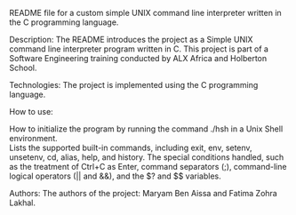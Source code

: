 README file for a custom simple UNIX command line interpreter written in the C programming language.

Description:
The README introduces the project as a Simple UNIX command line interpreter program written in C.  This project is part of a Software Engineering training conducted by ALX Africa and Holberton School.

Technologies:
The project is implemented using the C programming language.

How to use:

How to initialize the program by running the command ./hsh in a Unix Shell environment.  
Lists the supported built-in commands, including exit, env, setenv, unsetenv, cd, alias, help, and history. 
The special conditions handled, such as the treatment of Ctrl+C as Enter, command separators (;), command-line logical operators (|| and &&), and the $? and $$ variables.

Authors:
The authors of the project: Maryam Ben Aissa and Fatima Zohra Lakhal.

